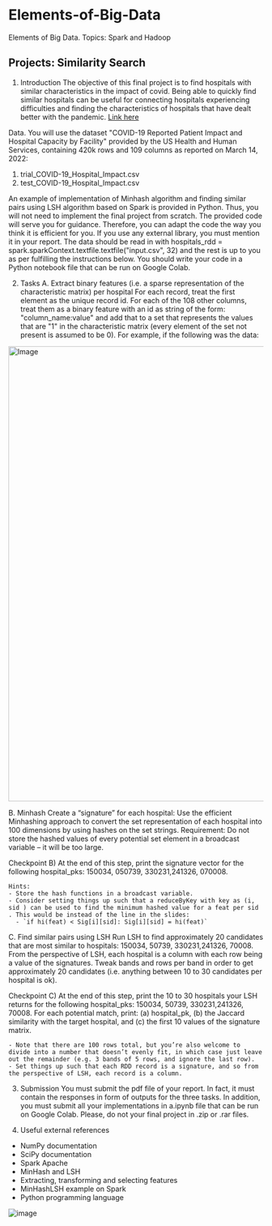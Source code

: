 # Elements-of-Big-Data
Elements of Big Data. Topics: Spark and Hadoop

## Projects: Similarity Search

1. Introduction 
The objective of this final project is to find hospitals with similar characteristics in the impact of covid. Being able to quickly find similar hospitals can be useful for connecting hospitals experiencing difficulties and finding the characteristics of hospitals that have dealt better with the pandemic. [Link here](https://healthdata.gov/Hospital/COVID-19-Reported-Patient-Impact-and-Hospital-Capa/anagcw7u  )


Data. You will use the dataset "COVID-19 Reported Patient Impact and Hospital Capacity by Facility" provided by the US Health and Human Services, containing 420k rows and 109 columns as reported on March 14, 2022: 
1. trial_COVID-19_Hospital_Impact.csv
2. test_COVID-19_Hospital_Impact.csv
   
An example of implementation of Minhash algorithm and finding similar pairs using LSH algorithm based on Spark is provided in Python. Thus, you will not need to implement the final project from scratch. The provided code will serve you for guidance. Therefore, you can adapt the code the way you think it is efficient for you. If you use any external library, you must mention it in your report. The data should be read in with hospitals_rdd = spark.sparkContext.textfile.textfile("input.csv", 32) and the rest is up to you as per fulfilling the instructions below. You should write your code in a Python notebook file that can be run on Google Colab. 


2. Tasks A. Extract binary features (i.e. a sparse representation of the characteristic matrix) per hospital 
For each record, treat the first element as the unique record id. For each of the 108 other columns, treat them as a binary feature with an id as string of the form: "column_name:value" and add that to a set that represents the values that are "1" in the characteristic matrix (every element of the set not present is assumed to be 0). For example, if the following was the data:

<img width="898" alt="Image" src="https://github.com/user-attachments/assets/a6c95f9d-5a51-4383-865f-75dc09cc5256" />


B. Minhash 
Create a “signature” for each hospital: Use the efficient Minhashing approach to convert the set representation of each hospital into 100 dimensions by using hashes on the set strings. Requirement: Do not store the hashed values of every potential set element in a broadcast variable – it will be too large. 

Checkpoint B) At the end of this step, print the signature vector for the following hospital_pks: 150034, 050739, 330231,241326, 070008. 

```
Hints: 
- Store the hash functions in a broadcast variable.
- Consider setting things up such that a reduceByKey with key as (i, sid ) can be used to find the minimum hashed value for a feat per sid . This would be instead of the line in the slides: 
  - `if hi(feat) < Sig[i][sid]: Sig[i][sid] = hi(feat)`
```

C. Find similar pairs using LSH 
Run LSH to find approximately 20 candidates that are most similar to hospitals: 150034, 50739, 330231,241326, 70008. From the perspective of LSH, each hospital is a column with each row being a value of the signatures. Tweak bands and rows per band in order to get approximately 20 candidates (i.e. anything between 10 to 30 candidates per hospital is ok).  

Checkpoint C) At the end of this step, print the 10 to 30 hospitals your LSH returns for the following hospital_pks: 150034, 50739, 330231,241326, 70008.  For each potential match, print: (a) hospital_pk, (b) the Jaccard similarity with the target hospital, and (c) the first 10 values of the signature matrix. 

```Hints: 
- Note that there are 100 rows total, but you’re also welcome to divide into a number that doesn’t evenly fit, in which case just leave out the remainder (e.g. 3 bands of 5 rows, and ignore the last row).
- Set things up such that each RDD record is a signature, and so from the perspective of LSH, each record is a column.
```

3. Submission 
You must submit the pdf file of your report. In fact, it must contain the responses in form of outputs for the three tasks. In addition, you must submit all your implementations in a.ipynb file that can be run on Google Colab. Please, do not your final project in .zip or .rar files. 

4. Useful external references
- NumPy documentation
- SciPy documentation
- Spark Apache
- MinHash and LSH
- Extracting, transforming and selecting features
- MinHashLSH example on Spark
- Python programming language 
 
![image](https://github.com/user-attachments/assets/e7c8a803-dcd5-4e25-af4d-3b30e895c805)
